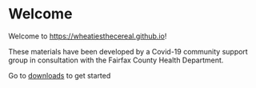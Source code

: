 # Welcome

Welcome to https://wheatiesthecereal.github.io!

These materials have been developed by a Covid-19 community support group in consultation with the Fairfax County Health Department.

Go to [downloads](https://wheatiesthecereal.github.io/downloads.html) to get started 
